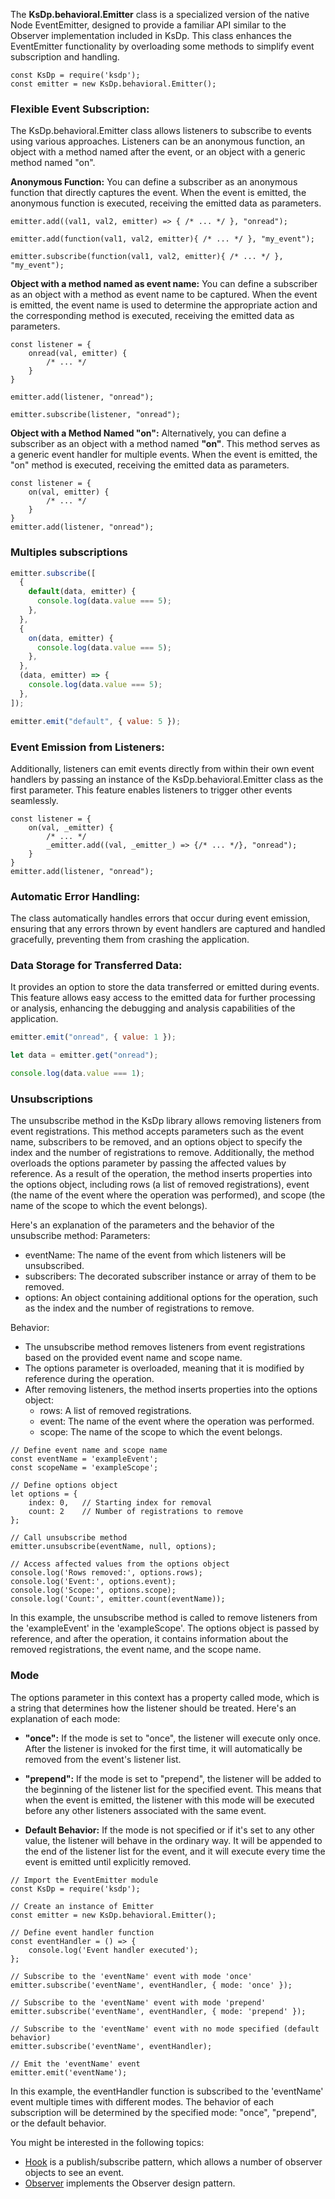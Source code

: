The **KsDp.behavioral.Emitter** class is a specialized version of the native Node EventEmitter, designed to provide a familiar API similar to the Observer implementation included in KsDp. This class enhances the EventEmitter functionality by overloading some methods to simplify event subscription and handling.

```Js
const KsDp = require('ksdp');
const emitter = new KsDp.behavioral.Emitter();
```

### Flexible Event Subscription:

The KsDp.behavioral.Emitter class allows listeners to subscribe to events using various approaches. Listeners can be an anonymous function, an object with a method named after the event, or an object with a generic method named "on".

**Anonymous Function:** You can define a subscriber as an anonymous function that directly captures the event. When the event is emitted, the anonymous function is executed, receiving the emitted data as parameters.

```Js
emitter.add((val1, val2, emitter) => { /* ... */ }, "onread");

emitter.add(function(val1, val2, emitter){ /* ... */ }, "my_event");

emitter.subscribe(function(val1, val2, emitter){ /* ... */ }, "my_event");
```

**Object with a method named as event name:** You can define a subscriber as an object with a method as event name to be captured. When the event is emitted, the event name is used to determine the appropriate action and the corresponding method is executed, receiving the emitted data as parameters.

```Js
const listener = {
    onread(val, emitter) {
        /* ... */
    }
}

emitter.add(listener, "onread");

emitter.subscribe(listener, "onread");
```

**Object with a Method Named "on":** Alternatively, you can define a subscriber as an object with a method named **"on"**. This method serves as a generic event handler for multiple events. When the event is emitted, the "on" method is executed, receiving the emitted data as parameters.

```Js
const listener = {
    on(val, emitter) {
        /* ... */
    }
}
emitter.add(listener, "onread");
```

### Multiples subscriptions

```js
emitter.subscribe([
  {
    default(data, emitter) {
      console.log(data.value === 5);
    },
  },
  {
    on(data, emitter) {
      console.log(data.value === 5);
    },
  },
  (data, emitter) => {
    console.log(data.value === 5);
  },
]);

emitter.emit("default", { value: 5 });
```

### Event Emission from Listeners:

Additionally, listeners can emit events directly from within their own event handlers by passing an instance of the KsDp.behavioral.Emitter class as the first parameter. This feature enables listeners to trigger other events seamlessly.

```Js
const listener = {
    on(val, _emitter) {
        /* ... */
        _emitter.add((val, _emitter_) => {/* ... */}, "onread");
    }
}
emitter.add(listener, "onread");
```

### Automatic Error Handling:

The class automatically handles errors that occur during event emission, ensuring that any errors thrown by event handlers are captured and handled gracefully, preventing them from crashing the application.

### Data Storage for Transferred Data:

It provides an option to store the data transferred or emitted during events. This feature allows easy access to the emitted data for further processing or analysis, enhancing the debugging and analysis capabilities of the application.

```js
emitter.emit("onread", { value: 1 });

let data = emitter.get("onread");

console.log(data.value === 1);
```

### Unsubscriptions

The unsubscribe method in the KsDp library allows removing listeners from event registrations. This method accepts parameters such as the event name, subscribers to be removed, and an options object to specify the index and the number of registrations to remove. Additionally, the method overloads the options parameter by passing the affected values by reference. As a result of the operation, the method inserts properties into the options object, including rows (a list of removed registrations), event (the name of the event where the operation was performed), and scope (the name of the scope to which the event belongs).

Here's an explanation of the parameters and the behavior of the unsubscribe method:
Parameters:

- eventName: The name of the event from which listeners will be unsubscribed.
- subscribers: The decorated subscriber instance or array of them to be removed. 
- options: An object containing additional options for the operation, such as the index and the number of registrations to remove.

Behavior:

- The unsubscribe method removes listeners from event registrations based on the provided event name and scope name.
- The options parameter is overloaded, meaning that it is modified by reference during the operation.
- After removing listeners, the method inserts properties into the options object:
  - rows: A list of removed registrations.
  - event: The name of the event where the operation was performed.
  - scope: The name of the scope to which the event belongs.

```Js
// Define event name and scope name
const eventName = 'exampleEvent';
const scopeName = 'exampleScope';

// Define options object
let options = {
    index: 0,   // Starting index for removal
    count: 2    // Number of registrations to remove
};

// Call unsubscribe method
emitter.unsubscribe(eventName, null, options);

// Access affected values from the options object
console.log('Rows removed:', options.rows);
console.log('Event:', options.event);
console.log('Scope:', options.scope);
console.log('Count:', emitter.count(eventName));
```

In this example, the unsubscribe method is called to remove listeners from the 'exampleEvent' in the 'exampleScope'. The options object is passed by reference, and after the operation, it contains information about the removed registrations, the event name, and the scope name.

### Mode 
The options parameter in this context has a property called mode, which is a string that determines how the listener should be treated. Here's an explanation of each mode:

- **"once":** If the mode is set to "once", the listener will execute only once. After the listener is invoked for the first time, it will automatically be removed from the event's listener list.

- **"prepend":** If the mode is set to "prepend", the listener will be added to the beginning of the listener list for the specified event. This means that when the event is emitted, the listener with this mode will be executed before any other listeners associated with the same event.

- **Default Behavior:** If the mode is not specified or if it's set to any other value, the listener will behave in the ordinary way. It will be appended to the end of the listener list for the event, and it will execute every time the event is emitted until explicitly removed.

```Js
// Import the EventEmitter module
const KsDp = require('ksdp');

// Create an instance of Emitter
const emitter = new KsDp.behavioral.Emitter();

// Define event handler function
const eventHandler = () => {
    console.log('Event handler executed');
};

// Subscribe to the 'eventName' event with mode 'once'
emitter.subscribe('eventName', eventHandler, { mode: 'once' });

// Subscribe to the 'eventName' event with mode 'prepend'
emitter.subscribe('eventName', eventHandler, { mode: 'prepend' });

// Subscribe to the 'eventName' event with no mode specified (default behavior)
emitter.subscribe('eventName', eventHandler);

// Emit the 'eventName' event
emitter.emit('eventName');

```
In this example, the eventHandler function is subscribed to the 'eventName' event multiple times with different modes. The behavior of each subscription will be determined by the specified mode: "once", "prepend", or the default behavior.


You might be interested in the following topics:

- [Hook](./integration.hook.md) is a publish/subscribe pattern, which allows a number of observer objects to see an event.
- [Observer](./behavioral.observer.md) implements the Observer design pattern.
